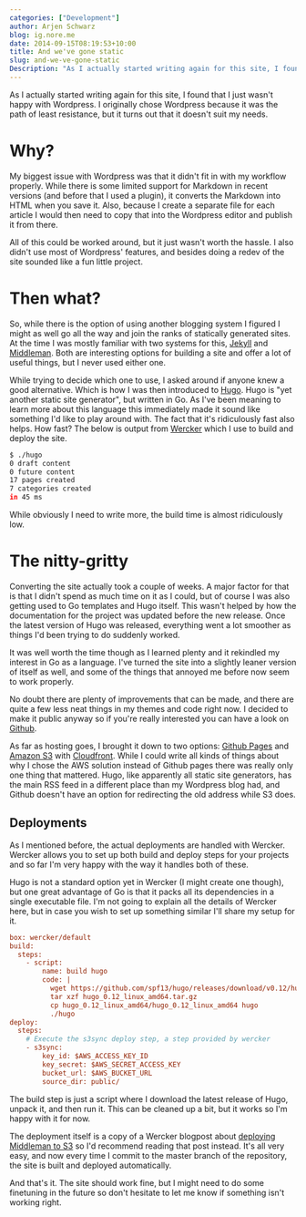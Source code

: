```yaml
---
categories: ["Development"]  
author: Arjen Schwarz  
blog: ig.nore.me  
date: 2014-09-15T08:19:53+10:00  
title: And we've gone static  
slug: and-we-ve-gone-static  
Description: "As I actually started writing again for this site, I found that I just wasn't happy with Wordpress. I originally chose Wordpress because it was the path of least resistance, but it turns out that it doesn't suit my needs."
---
```


As I actually started writing again for this site, I found that I just wasn't happy with Wordpress. I originally chose Wordpress because it was the path of least resistance, but it turns out that it doesn't suit my needs.

# Why?

My biggest issue with Wordpress was that it didn't fit in with my workflow properly. While there is some limited support for Markdown in recent versions (and before that I used a plugin), it converts the Markdown into HTML when you save it. Also, because I create a separate file for each article I would then need to copy that into the Wordpress editor and publish it from there. 

All of this could be worked around, but it just wasn't worth the hassle. I also didn't use most of Wordpress' features, and besides doing a redev of the site sounded like a fun little project.

# Then what?

So, while there is the option of using another blogging system I figured I might as well go all the way and join the ranks of statically generated sites. At the time I was mostly familiar with two systems for this, [Jekyll](http://jekyllrb.com) and [Middleman](http://middlemanapp.com). Both are interesting options for building a site and offer a lot of useful things, but I never used either one.

While trying to decide which one to use, I asked around if anyone knew a good alternative. Which is how I was then introduced to [Hugo](http://hugo.spf13.com/). Hugo is "yet another static site generator", but written in Go. As I've been meaning to learn more about this language this immediately made it sound like something I'd like to play around with. The fact that it's ridiculously fast also helps. How fast? The below is output from [Wercker](http://wercker.com) which I use to build and deploy the site.

```bash
$ ./hugo
0 draft content 
0 future content 
17 pages created 
7 categories created
in 45 ms
```

While obviously I need to write more, the build time is almost ridiculously low.

# The nitty-gritty

Converting the site actually took a couple of weeks. A major factor for that is that I didn't spend as much time on it as I could, but of course I was also getting used to Go templates and Hugo itself. This wasn't helped by how the documentation for the project was updated before the new release. Once the latest version of Hugo was released, everything went a lot smoother as things I'd been trying to do suddenly worked.

It was well worth the time though as I learned plenty and it rekindled my interest in Go as a language. I've turned the site into a slightly leaner version of itself as well, and some of the things that annoyed me before now seem to work properly.

No doubt there are plenty of improvements that can be made, and there are quite a few less neat things in my themes and code right now. I decided to make it public anyway so if you're really interested you can have a look on [Github](https://github.com/ArjenSchwarz/ignoreme).

As far as hosting goes, I brought it down to two options: [Github Pages](https://pages.github.com) and [Amazon S3](http://aws.amazon.com/s3/) with [Cloudfront](http://aws.amazon.com/cloudfront/). While I could write all kinds of things about why I chose the AWS solution instead of Github pages there was really only one thing that mattered. Hugo, like apparently all static site generators, has the main RSS feed in a different place than my Wordpress blog had, and Github doesn't have an option for redirecting the old address while S3 does.

## Deployments

As I mentioned before, the actual deployments are handled with Wercker. Wercker allows you to set up both build and deploy steps for your projects and so far I'm very happy with the way it handles both of these.

Hugo is not a standard option yet in Wercker (I might create one though), but one great advantage of Go is that it packs all its dependencies in a single executable file. I'm not going to explain all the details of Wercker here, but in case you wish to set up something similar I'll share my setup for it.

```ini
box: wercker/default
build:
  steps:
    - script:
        name: build hugo
        code: |
          wget https://github.com/spf13/hugo/releases/download/v0.12/hugo_0.12_linux_amd64.tar.gz
          tar xzf hugo_0.12_linux_amd64.tar.gz
          cp hugo_0.12_linux_amd64/hugo_0.12_linux_amd64 hugo
          ./hugo
deploy:
  steps:
    # Execute the s3sync deploy step, a step provided by wercker
    - s3sync:
        key_id: $AWS_ACCESS_KEY_ID
        key_secret: $AWS_SECRET_ACCESS_KEY
        bucket_url: $AWS_BUCKET_URL
        source_dir: public/
```

The build step is just a script where I download the latest release of Hugo, unpack it, and then run it. This can be cleaned up a bit, but it works so I'm happy with it for now.

The deployment itself is a copy of a Wercker blogpost about [deploying Middleman to S3](http://blog.wercker.com/2013/06/10/Streamlining-Middleman-Deploys-to-s3.html) so I'd recommend reading that post instead. It's all very easy, and now every time I commit to the master branch of the repository, the site is built and deployed automatically.

And that's it. The site should work fine, but I might need to do some finetuning in the future so don't hesitate to let me know if something isn't working right.